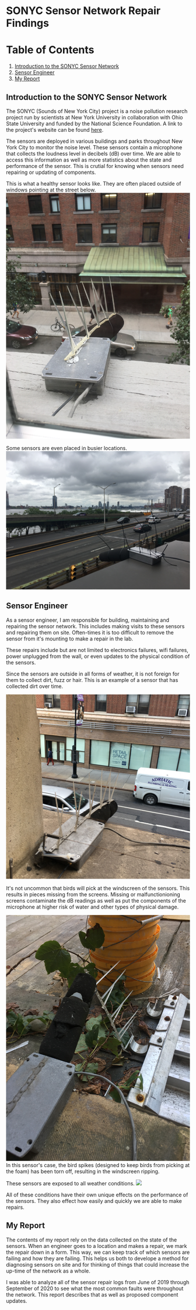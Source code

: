 # SONYC Sensor Network Repair Findings

# Table of Contents

1. [Introduction to the SONYC Sensor Network](https://github.com/sonyc-project/Sensor-Repair-Log-Findings-/blob/main/README.md#introduction-to-the-sonyc-sensor-network) 
2. [Sensor Engineer](https://github.com/sonyc-project/Sensor-Repair-Log-Findings-/blob/main/README.md#sensor-engineer)
3. [My Report](https://github.com/sonyc-project/Sensor-Repair-Log-Findings-/blob/main/README.md#my-report)

## Introduction to the SONYC Sensor Network
The SONYC (Sounds of New York City) project is a noise pollution research project run by scientists at New York University in collaboration with Ohio State University and funded by the National Science Foundation. A link to the project's website can be found [here](https://wp.nyu.edu/sonyc/).

The sensors are deployed in various buildings and parks throughout New York City to monitor the noise level. These sensors contain a microphone that collects the loudness level in decibels (dB) over time. We are  able to access this information as well as more statistics about the state and performance of the sensor. This is crutial for knowing when sensors need repairing or updating of components.

This is what a healthy sensor looks like. They are often placed outside of windows pointing at the street below.
![This](sensor_images/clean_sensor.jpeg) 

Some sensors are even placed in busier locations.
![](sensor_images/37th.jpg)
 

## Sensor Engineer 
As a sensor engineer, I am responsible for building, maintaining and repairing the sensor network. This includes making visits to these sensors and repairing them on site. Often-times it is too difficult to remove the sensor from it's mounting to make a repair in the lab. 

These repairs include but are not limited to electronics failures, wifi failures, power unplugged from the wall, or even updates to the physical condition of the sensors. 

Since the sensors are outside in all forms of weather, it is not foreign for them to collect dirt, fuzz or hair. This is an example of a sensor that has collected dirt over time.

![](sensor_images/dirty_sensor.jpeg)

It's not uncommon that birds will pick at the windscreen of the sensors. This results in pieces missing from the screens. Missing or malfunctionioning screens contaminate the dB readings as well as put the components of the microphone at higher risk of water and other types of physical damage.

![](sensor_images/JuanCarlos.JPG)
In this sensor's case, the bird spikes (designed to keep birds from picking at the foam) has been torn off, resulting in the windscreen ripping.

These sensors are exposed to all weather conditions. ![](sensor_images/snowy_sensor.png) 

All of these conditions have their own unique effects on the performance of the sensors. They also effect how easily and quickly we are able to make repairs.

## My Report

The contents of my report rely on the data collected on the state of the sensors. When an engineer goes to a location and makes a repair, we mark the repair down in a form. This way, we can keep track of which sensors are failing and how they are failing. This helps us both to develope a method for diagnosing sensors on site and for thinking of things that could increase the up-time of the network as a whole. 

I was able to analyze all of the sensor repair logs from June of 2019 through September of 2020 to see what the most common faults were throughout the network. This report describes that as well as proposed component updates. 
